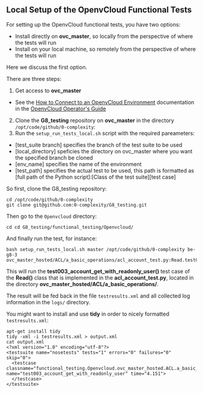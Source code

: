 ## Local Setup of the OpenvCloud Functional Tests

For setting up the OpenvCloud functional tests, you have two options:
- Install directly on **ovc\_master**, so locally from the perspective of where the tests will run
- Install on your local machine, so remotely from the perspective of where the tests will run

Here we discuss the first option.

There are three steps:
1. Get access to **ovc\_master**
  - See the [How to Connect to an OpenvCloud Environment](https://gig.gitbooks.io/ovcdoc_public/content/Sysadmin/Connect/connect.html) documentation in the [OpenvCloud Operator's Guide](https://www.gitbook.com/book/gig/ovcdoc_public/details)
2. Clone the **G8_testing** repository on **ovc\_master** in the directory `/opt/code/github/0-complexity`:
3. Run the `setup_run_tests_local.sh` script with the required pareameters:
  - [test_suite branch] specifies the branch of the test suite to be used
  - [local\_directory] speficies the directory on ovc_master where you want the specified branch be cloned
  - [env_name] specifies the name of the environment
  - [test_path] specifies the actual test to be used, this path is formatted as [full path of the Python script]:[Class of the test suite][test case]

So first, clone the G8_testing repository:
```
cd /opt/code/github/0-complexity
git clone git@github.com:0-complexity/G8_testing.git
```

Then go to the `Openvcloud` directory:
```
cd cd G8_testing/functional_testing/Openvcloud/
```

And finally run the test, for instance:
```
bash setup_run_tests_local.sh master /opt/code/github/0-complexity be-g8-3 ovc_master_hosted/ACL/a_basic_operations/acl_account_test.py:Read.test003_account_get_with_readonly_user
```

This will run the **test003\_account\_get\_with\_readonly\_user()** test case of the **Read()** class that is implemented in the **acl_account_test.py**, located in the directory **ovc\_master\_hosted/ACL/a\_basic\_operations/**.

The result will be fed back in the file `testresults.xml` and all collected log information in the `logs/` directory.

You might want to install and use **tidy** in order to nicely formatted `testresults.xml`:
```
apt-get install tidy
tidy -xml -i testresults.xml > output.xml
cat output.xml
<?xml version="1.0" encoding="utf-8"?>
<testsuite name="nosetests" tests="1" errors="0" failures="0" skip="0">
  <testcase classname="functional_testing.Openvcloud.ovc_master_hosted.ACL.a_basic_operations.acl_account_test.Read" name="test003_account_get_with_readonly_user" time="4.151">
  </testcase>
</testsuite>
```
